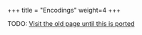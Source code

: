 +++
title = "Encodings"
weight=4
+++

TODO: [Visit the old page until this is ported](https://old.alchitry.com/encodings)